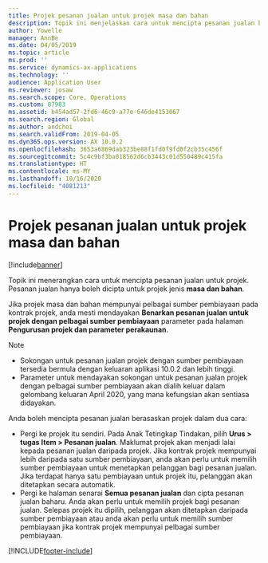 ```yaml
---
title: Projek pesanan jualan untuk projek masa dan bahan
description: Topik ini menjelaskan cara untuk mencipta pesanan jualan berasaskan projek untuk projek masa dan bahan.
author: Yowelle
manager: AnnBe
ms.date: 04/05/2019
ms.topic: article
ms.prod: ''
ms.service: dynamics-ax-applications
ms.technology: ''
audience: Application User
ms.reviewer: josaw
ms.search.scope: Core, Operations
ms.custom: 87983
ms.assetid: b454ad57-2fd6-46c9-a77e-646de4153067
ms.search.region: Global
ms.author: andchoi
ms.search.validFrom: 2019-04-05
ms.dyn365.ops.version: AX 10.0.2
ms.openlocfilehash: 3653a6869dab323be88f1fd0f9fd0f2cb35c456f
ms.sourcegitcommit: 5c4c9bf3ba018562d6cb3443c01d550489c415fa
ms.translationtype: HT
ms.contentlocale: ms-MY
ms.lasthandoff: 10/16/2020
ms.locfileid: "4081213"
---
```

# <a name="project-sales-orders-for-time-and-material-projects"></a>Projek pesanan jualan untuk projek masa dan bahan

[!include[banner](../includes/banner.md)]

Topik ini menerangkan cara untuk mencipta pesanan jualan untuk projek. Pesanan jualan hanya boleh dicipta untuk projek jenis **masa dan bahan**.

Jika projek masa dan bahan mempunyai pelbagai sumber pembiayaan pada kontrak projek, anda mesti mendayakan **Benarkan pesanan jualan untuk projek dengan pelbagai sumber pembiayaan** parameter pada halaman **Pengurusan projek dan parameter perakaunan**. 

> [!NOTE]
> - Sokongan untuk pesanan jualan projek dengan sumber pembiayaan tersedia bermula dengan keluaran aplikasi 10.0.2 dan lebih tinggi.
> - Parameter untuk mendayakan sokongan untuk pesanan jualan projek dengan pelbagai sumber pembiayaan akan dialih keluar dalam gelombang keluaran April 2020, yang mana kefungsian akan sentiasa didayakan.

Anda boleh mencipta pesanan jualan berasaskan projek dalam dua cara:

- Pergi ke projek itu sendiri. Pada Anak Tetingkap Tindakan, pilih **Urus > tugas Item > Pesanan jualan**. Maklumat projek akan menjadi lalai kepada pesanan jualan daripada projek. Jika kontrak projek mempunyai lebih daripada satu sumber pembiayaan, anda akan perlu untuk memilih sumber pembiayaan untuk menetapkan pelanggan bagi pesanan jualan. Jika terdapat hanya satu pembiayaan untuk projek itu, pelanggan akan ditetapkan secara automatik.
- Pergi ke halaman senarai **Semua pesanan jualan** dan cipta pesanan jualan baharu. Anda akan perlu untuk memilih projek bagi pesanan jualan. Selepas projek itu dipilih, pelanggan akan ditetapkan daripada sumber pembiayaan atau anda akan perlu untuk memilih sumber pembiayaan jika kontrak projek mempunyai pelbagai sumber pembiayaan.



[!INCLUDE[footer-include](../includes/footer-banner.md)]